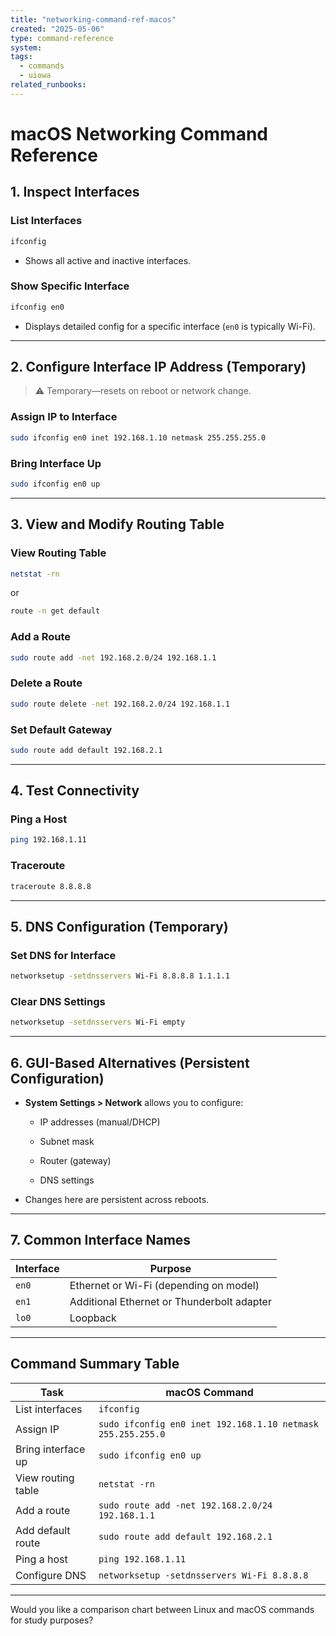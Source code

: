 ```yaml
---
title: "networking-command-ref-macos"
created: "2025-05-06"
type: command-reference
system: 
tags:
  - commands
  - uiowa
related_runbooks:
---
```

# **macOS Networking Command Reference**

## **1. Inspect Interfaces**

### **List Interfaces**

```bash
ifconfig
```

- Shows all active and inactive interfaces.
    

### **Show Specific Interface**

```bash
ifconfig en0
```

- Displays detailed config for a specific interface (`en0` is typically Wi-Fi).
    

---

## **2. Configure Interface IP Address (Temporary)**

> ⚠️ Temporary—resets on reboot or network change.

### **Assign IP to Interface**

```bash
sudo ifconfig en0 inet 192.168.1.10 netmask 255.255.255.0
```

### **Bring Interface Up**

```bash
sudo ifconfig en0 up
```

---

## **3. View and Modify Routing Table**

### **View Routing Table**

```bash
netstat -rn
```

or

```bash
route -n get default
```

### **Add a Route**

```bash
sudo route add -net 192.168.2.0/24 192.168.1.1
```

### **Delete a Route**

```bash
sudo route delete -net 192.168.2.0/24 192.168.1.1
```

### **Set Default Gateway**

```bash
sudo route add default 192.168.2.1
```

---

## **4. Test Connectivity**

### **Ping a Host**

```bash
ping 192.168.1.11
```

### **Traceroute**

```bash
traceroute 8.8.8.8
```

---

## **5. DNS Configuration (Temporary)**

### **Set DNS for Interface**

```bash
networksetup -setdnsservers Wi-Fi 8.8.8.8 1.1.1.1
```

### **Clear DNS Settings**

```bash
networksetup -setdnsservers Wi-Fi empty
```

---

## **6. GUI-Based Alternatives (Persistent Configuration)**

- **System Settings > Network** allows you to configure:
    
    - IP addresses (manual/DHCP)
        
    - Subnet mask
        
    - Router (gateway)
        
    - DNS settings
        
- Changes here are persistent across reboots.
    

---

## **7. Common Interface Names**

|Interface|Purpose|
|---|---|
|`en0`|Ethernet or Wi-Fi (depending on model)|
|`en1`|Additional Ethernet or Thunderbolt adapter|
|`lo0`|Loopback|

---

## **Command Summary Table**

|Task|macOS Command|
|---|---|
|List interfaces|`ifconfig`|
|Assign IP|`sudo ifconfig en0 inet 192.168.1.10 netmask 255.255.255.0`|
|Bring interface up|`sudo ifconfig en0 up`|
|View routing table|`netstat -rn`|
|Add a route|`sudo route add -net 192.168.2.0/24 192.168.1.1`|
|Add default route|`sudo route add default 192.168.2.1`|
|Ping a host|`ping 192.168.1.11`|
|Configure DNS|`networksetup -setdnsservers Wi-Fi 8.8.8.8`|

---

Would you like a comparison chart between Linux and macOS commands for study purposes?